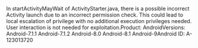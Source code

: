 In startActivityMayWait of ActivityStarter.java, there is a possible incorrect Activity launch due to an incorrect permission check. This could lead to local escalation of privilege with no additional execution privileges needed. User interaction is not needed for exploitation.Product: AndroidVersions: Android-7.1.1 Android-7.1.2 Android-8.0 Android-8.1 Android-9Android ID: A-123013720